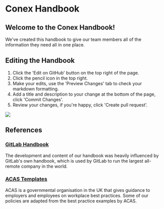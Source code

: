 # Conex Handbook

## Welcome to the Conex Handbook!

We've created this handbook to give our team members all of the information they need all in one place.

## Editing the Handbook

1. Click the 'Edit on GitHub' button on the top right of the page.
2. Click the pencil icon in the top right.
3. Make your edits, use the 'Preview Changes' tab to check your markdown formatting.
4. Add a title and description to your change at the bottom of the page, click 'Commit Changes'.
5. Review your changes, if you're happy, click 'Create pull request'.

![](https://mermaid.ink/img/eyJjb2RlIjoiZ3JhcGggTFJcbiAgICBBW0NyZWF0ZSBwdWxsIHJlcXVlc3RdXG4gICAgQSAtLT4gQltSZXZpZXddXG4gICAgQiAtLSBBcHByb3ZlZCAtLS0-IENbUHVibGlzaGVkIHRvIGhhbmRib29rXSIsIm1lcm1haWQiOnsidGhlbWUiOiJkZWZhdWx0In0sInVwZGF0ZUVkaXRvciI6ZmFsc2V9)

## References

### [GitLab Handbook](https://about.gitlab.com/handbook)

The development and content of our handbook was heavily influenced by GitLab's own handbook, which is used by GitLab to run the largest all-remote company in the world.

### [ACAS Templates](https://www.acas.org.uk/templates-for-employers)

ACAS is a governmental organisation in the UK that gives guidance to employers and employees on workplace best practices. Some of our policies are adapted from the best practice examples by ACAS.

